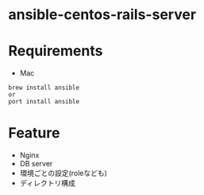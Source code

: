# ansible-centos-rails-server

# Requirements

* Mac

```
brew install ansible
or
port install ansible
```


# Feature

* Nginx  
* DB server  
* 環境ごとの設定(roleなども)  
* ディレクトリ構成  
